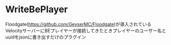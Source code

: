 # WriteBePlayer  
Floodgate(https://github.com/GeyserMC/Floodgate)が導入されているVelocityサーバーにBEプレイヤーが接続してきたときプレイヤーのユーザー名とuuidをjsonに書き出すだけのプラグイン
